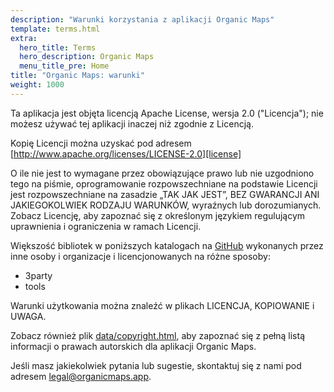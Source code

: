 ```yaml
---
description: "Warunki korzystania z aplikacji Organic Maps"
template: terms.html
extra:
  hero_title: Terms
  hero_description: Organic Maps 
  menu_title_pre: Home
title: "Organic Maps: warunki"
weight: 1000
---
```


Ta aplikacja jest objęta licencją Apache License, wersja 2.0 ("Licencja");
nie możesz używać tej aplikacji inaczej niż zgodnie z Licencją.

Kopię Licencji można uzyskać pod adresem
[http://www.apache.org/licenses/LICENSE-2.0][license]

O ile nie jest to wymagane przez obowiązujące prawo lub nie uzgodniono tego
na piśmie, oprogramowanie rozpowszechniane na podstawie Licencji jest
rozpowszechniane na zasadzie „TAK JAK JEST”, BEZ GWARANCJI ANI
JAKIEGOKOLWIEK RODZAJU WARUNKÓW, wyraźnych lub dorozumianych. Zobacz
Licencję, aby zapoznać się z określonym językiem regulującym uprawnienia i
ograniczenia w ramach Licencji.

Większość bibliotek w poniższych katalogach na [GitHub][github] wykonanych
przez inne osoby i organizacje i licencjonowanych na różne sposoby:

- 3party
- tools

Warunki użytkowania można znaleźć w plikach LICENCJA, KOPIOWANIE i UWAGA.

Zobacz również plik [data/copyright.html][copyright], aby zapoznać się z
pełną listą informacji o prawach autorskich dla aplikacji Organic Maps.

Jeśli masz jakiekolwiek pytania lub sugestie, skontaktuj się z nami pod
adresem [legal@organicmaps.app](mailto:legal@organicmaps.app).

[github]: https://github.com/organicmaps/organicmaps
[license]: http://www.apache.org/licenses/LICENSE-2.0
[copyright]: https://htmlpreview.github.io/?https://github.com/organicmaps/organicmaps/master/data/copyright.html
